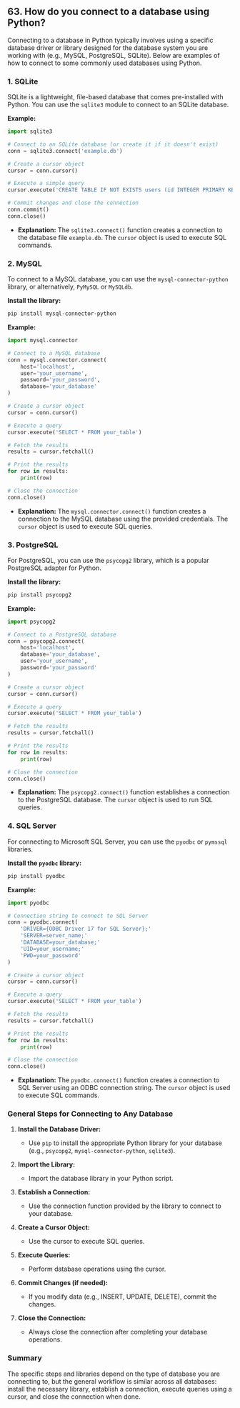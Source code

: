 ## 63. How do you connect to a database using Python?


Connecting to a database in Python typically involves using a specific database driver or library designed for the database system you are working with (e.g., MySQL, PostgreSQL, SQLite). Below are examples of how to connect to some commonly used databases using Python.

### 1. **SQLite**

SQLite is a lightweight, file-based database that comes pre-installed with Python. You can use the `sqlite3` module to connect to an SQLite database.

**Example:**
```python
import sqlite3

# Connect to an SQLite database (or create it if it doesn't exist)
conn = sqlite3.connect('example.db')

# Create a cursor object
cursor = conn.cursor()

# Execute a simple query
cursor.execute('CREATE TABLE IF NOT EXISTS users (id INTEGER PRIMARY KEY, name TEXT, age INTEGER)')

# Commit changes and close the connection
conn.commit()
conn.close()
```

- **Explanation:** The `sqlite3.connect()` function creates a connection to the database file `example.db`. The `cursor` object is used to execute SQL commands.

### 2. **MySQL**

To connect to a MySQL database, you can use the `mysql-connector-python` library, or alternatively, `PyMySQL` or `MySQLdb`.

**Install the library:**
```bash
pip install mysql-connector-python
```

**Example:**
```python
import mysql.connector

# Connect to a MySQL database
conn = mysql.connector.connect(
    host='localhost',
    user='your_username',
    password='your_password',
    database='your_database'
)

# Create a cursor object
cursor = conn.cursor()

# Execute a query
cursor.execute('SELECT * FROM your_table')

# Fetch the results
results = cursor.fetchall()

# Print the results
for row in results:
    print(row)

# Close the connection
conn.close()
```

- **Explanation:** The `mysql.connector.connect()` function creates a connection to the MySQL database using the provided credentials. The `cursor` object is used to execute SQL queries.

### 3. **PostgreSQL**

For PostgreSQL, you can use the `psycopg2` library, which is a popular PostgreSQL adapter for Python.

**Install the library:**
```bash
pip install psycopg2
```

**Example:**
```python
import psycopg2

# Connect to a PostgreSQL database
conn = psycopg2.connect(
    host='localhost',
    database='your_database',
    user='your_username',
    password='your_password'
)

# Create a cursor object
cursor = conn.cursor()

# Execute a query
cursor.execute('SELECT * FROM your_table')

# Fetch the results
results = cursor.fetchall()

# Print the results
for row in results:
    print(row)

# Close the connection
conn.close()
```

- **Explanation:** The `psycopg2.connect()` function establishes a connection to the PostgreSQL database. The `cursor` object is used to run SQL queries.

### 4. **SQL Server**

For connecting to Microsoft SQL Server, you can use the `pyodbc` or `pymssql` libraries.

**Install the `pyodbc` library:**
```bash
pip install pyodbc
```

**Example:**
```python
import pyodbc

# Connection string to connect to SQL Server
conn = pyodbc.connect(
    'DRIVER={ODBC Driver 17 for SQL Server};'
    'SERVER=server_name;'
    'DATABASE=your_database;'
    'UID=your_username;'
    'PWD=your_password'
)

# Create a cursor object
cursor = conn.cursor()

# Execute a query
cursor.execute('SELECT * FROM your_table')

# Fetch the results
results = cursor.fetchall()

# Print the results
for row in results:
    print(row)

# Close the connection
conn.close()
```

- **Explanation:** The `pyodbc.connect()` function creates a connection to SQL Server using an ODBC connection string. The `cursor` object is used to execute SQL commands.

### General Steps for Connecting to Any Database

1. **Install the Database Driver:**
   - Use `pip` to install the appropriate Python library for your database (e.g., `psycopg2`, `mysql-connector-python`, `sqlite3`).

2. **Import the Library:**
   - Import the database library in your Python script.

3. **Establish a Connection:**
   - Use the connection function provided by the library to connect to your database.

4. **Create a Cursor Object:**
   - Use the cursor to execute SQL queries.

5. **Execute Queries:**
   - Perform database operations using the cursor.

6. **Commit Changes (if needed):**
   - If you modify data (e.g., INSERT, UPDATE, DELETE), commit the changes.

7. **Close the Connection:**
   - Always close the connection after completing your database operations.

### Summary

The specific steps and libraries depend on the type of database you are connecting to, but the general workflow is similar across all databases: install the necessary library, establish a connection, execute queries using a cursor, and close the connection when done.